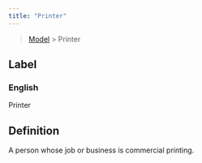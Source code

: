 ```yaml
---
title: "Printer"
---
```


> [Model](../../) > Printer

## Label

### English
Printer


## Definition
A person whose job or business is commercial printing. 


    
